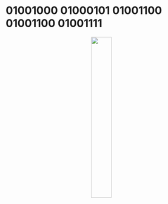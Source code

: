 # 01001000 01000101 01001100 01001100 01001111

<p align="center" width="100%">
    <img width="33%" src="https://github-readme-stats.vercel.app/api/top-langs/?username=ilxplay&layout=compact&bg_color=0a0e12&text_color=ffffff&title_color=ffffff"> 
</p>
